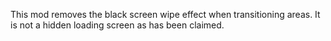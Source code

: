 This mod removes the black screen wipe effect when transitioning areas. It is not a hidden loading screen as has been claimed.
